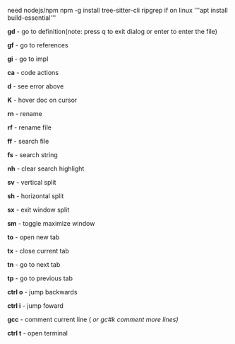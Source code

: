need nodejs/npm
npm -g install tree-sitter-cli
ripgrep
if on linux
'''apt install build-essential'''


**gd** - go to definition(note: press q to exit dialog or enter to enter the file)

**gf** - go to references

**gi** - go to impl

**<leader> ca** - code actions

**<leader> d** - see error above 

**K** - hover doc on cursor

**<leader> rn** - rename 

**<leader> rf** - rename file

**<leader> ff** - search file

**<leader> fs** - search string

**<leader> nh** - clear search highlight

**<leader> sv** - vertical split

**<leader> sh** - horizontal split

**<leader> sx** - exit window split

**<leader> sm** - toggle maximize window

**<leader> to** - open new tab

**<leader> tx** - close current tab

**<leader> tn** - go to next tab 

**<leader> tp** - go to previous tab

**ctrl o** - jump backwards

**ctrl i** - jump foward

**gcc** - comment current line ( *or gc#k comment more lines)*

**ctrl t** - open terminal

